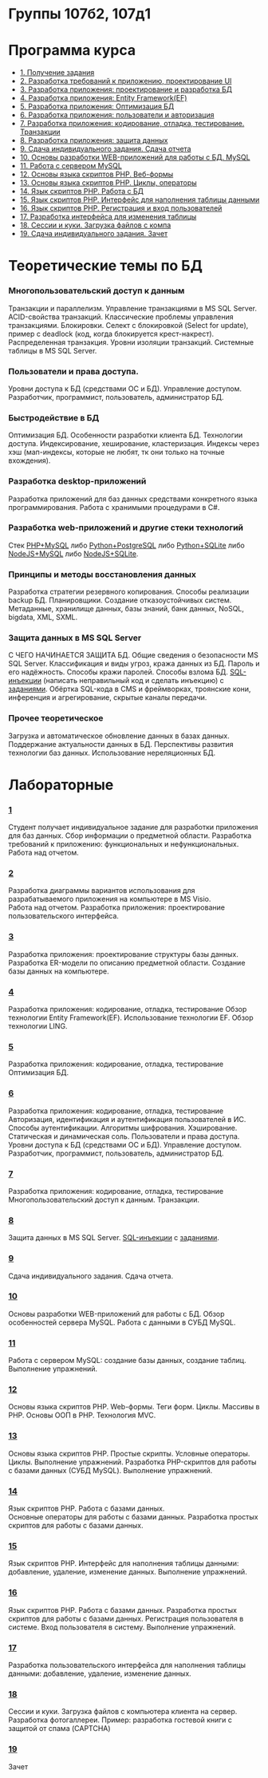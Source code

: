 # Группы 107б2, 107д1

# Программа курса
* [1. Получение задания](program-2024.md#1)
* [2. Разработка требований к приложению, проектирование UI](program-2024.md#2)
* [3. Разработка приложения: проектирование и разработка БД ](program-2024.md#3)
* [4. Разработка приложения: Entity Framework(EF)](program-2024.md#4)
* [5. Разработка приложения: Оптимизация БД](program-2024.md#5)
* [6. Разработка приложения: пользователи и авторизация](program-2024.md#6)
* [7. Разработка приложения: кодирование, отладка, тестирование. Транзакции](program-2024.md#7)
* [8. Разработка приложения: защита данных](program-2024.md#8)
* [9. Сдача индивидуального задания. Сдача отчета](program-2024.md#9)
* [10. Основы разработки WEB-приложений для работы с БД. MySQL](program-2024.md#10) 
* [11. Работа с сервером MySQL](program-2024.md#11)
* [12. Основы языка скриптов PHP. Веб-формы](program-2024.md#12)
* [13. Основы языка скриптов PHP. Циклы, операторы](program-2024.md#13)
* [14. Язык скриптов PHP. Работа с БД](program-2024.md#14)
* [15. Язык скриптов PHP. Интерфейс для наполнения таблицы данными](program-2024.md#15)
* [16. Язык скриптов PHP. Регистрация и вход пользователей](program-2024.md#16)
* [17. Разработка интерфейса для изменения таблицы](program-2024.md#17)
* [18. Сессии и куки. Загрузка файлов с компа](program-2024.md#18)
* [19. Сдача индивидуального задания. Зачет](program-2024.md#19)

# Теоретические темы по БД 

### Многопользовательский доступ к данным
Транзакции и параллелизм. 
Управление транзакциями в MS SQL Server. ACID-свойства транзакций.
Классические проблемы управления транзакциями. 
Блокировки. Селект с блокировкой (Select for update), пример с deadlock (код, когда блокируется крест-накрест).
Распределенная транзакция. 
Уровни изоляции транзакций.
Системные таблицы в MS SQL Server.

### Пользователи и права доступа.
Уровни доступа к БД (средствами ОС и БД). Управление доступом. Разработчик, программист, пользователь, администратор БД.

### Быстродействие в БД
Оптимизация БД.
Особенности разработки клиента БД. Технологии доступа.
Индексирование, хеширование, кластеризация.
Индексы через хэш (мап-индексы, которые не любят, тк они только на точные вхождения).

### Разработка desktop-приложений
Разработка приложений для баз данных средствами конкретного языка программирования.
Работа с хранимыми процедурами в C#.

### Разработка web-приложений и другие стеки технологий
Стек [PHP+MySQL](https://metanit.com/php/mysql/) либо [Python+PostgreSQL](https://metanit.com/python/database/2.1.php) либо [Python+SQLite](https://metanit.com/python/database/1.1.php) либо [NodeJS+MySQL](https://metanit.com/web/nodejs/8.1.php) либо [NodeJS+SQLite](https://dmitryweiner.github.io/web-lectures/SQLite.html).

### Принципы и методы восстановления данных
Разработка стратегии резервного копирования. 
Способы реализации backup БД. Планировщики. Создание отказоустойчивых систем.
Метаданные, хранилище данных, базы знаний, банк данных, NoSQL, bigdata, XML, SXML.

### Защита данных в MS SQL Server
С ЧЕГО НАЧИНАЕТСЯ ЗАЩИТА БД. Общие сведения о безопасности MS SQL Server.
Классификация и виды угроз, кража данных из БД. Пароль и его надёжность. Способы кражи паролей. Способы взлома БД.
[SQL-инъекции](https://portswigger.net/web-security/learning-paths/sql-injection) (написать неправильный код и сделать инъекцию) с [заданиями](https://portswigger.net/web-security/all-labs#sql-injection).
Обёртка SQL-кода в CMS и фреймворках, троянские кони, инференция и агрегирование, скрытые каналы передачи.

### Прочее теоретическое
Загрузка и автоматическое обновление данных в базах данных. Поддержание актуальности данных в БД. 
Перспективы развития технологии баз данных.
Использование нереляционных БД.


# Лабораторные 

### [1]()

Студент получает индивидуальное  задание для разработки приложения для баз данных. 
Сбор информации о предметной области. 
Разработка требований к приложению: функциональных и нефункциональных. 
Работа над отчетом.

### [2]()

Разработка  диаграммы вариантов  использования для разрабатываемого приложения на компьютере в MS Visio.  
Работа над отчетом.
Разработка приложения: проектирование пользовательского интерфейса. 

### [3]()

Разработка приложения: проектирование структуры базы данных. 
Разработка ER-модели по  описанию предметной области. 
Создание базы данных на компьютере.

### [4]()

Разработка приложения: кодирование, отладка, тестирование
Обзор технологии Entity Framework(EF). Использование технологии EF. Обзор технологии LING.

### [5]()

Разработка приложения: кодирование, отладка, тестирование
Оптимизация БД.

### [6]()

Разработка приложения: кодирование, отладка, тестирование
Авторизация, идентификация и аутентификация пользователей в ИС. Способы аутентификации. 
Алгоритмы шифрования. Хэширование. Статическая и динамическая соль.
Пользователи и права доступа.
Уровни доступа к БД (средствами ОС и БД). Управление доступом. Разработчик, программист, пользователь, администратор БД.

### [7]()

Разработка приложения: кодирование, отладка, тестирование
Многопользовательский доступ к данным. Транзакции.

### [8]()

Защита данных в MS SQL Server.
[SQL-инъекции](https://portswigger.net/web-security/learning-paths/sql-injection) с [заданиями](https://portswigger.net/web-security/all-labs#sql-injection).

### [9]()

Сдача индивидуального задания. Сдача отчета.

### [10]()

Основы разработки WEB-приложений для работы с БД. Обзор особенностей сервера MySQL. Работа с данными в СУБД MySQL. 

### [11]()

Работа с сервером MySQL: создание базы данных, создание таблиц.  Выполнение упражнений.

### [12]()

Основы языка скриптов PHP. Web-формы. Теги форм. Циклы. Массивы в PHP. Основы ООП в PHP. Технология MVC.

### [13]()

Основы языка скриптов PHP.
Простые скрипты. Условные операторы. Циклы. Выполнение упражнений.
Разработка PHP-скриптов для работы с базами данных (СУБД MySQL). 
Выполнение упражнений.

### [14]()

Язык скриптов PHP.
Работа с базами данных.  
Основные операторы для работы с базами данных.
Разработка простых скриптов для работы с базами данных.


### [15]()

Язык скриптов PHP.
Интерфейс для наполнения таблицы данными: добавление, удаление, изменение данных.
Выполнение упражнений.

### [16]()

Язык скриптов PHP.  Работа с базами данных. 
Разработка простых скриптов для работы с базами данных.
Регистрация пользователя в системе. Вход пользователя в систему. 
Выполнение упражнений.
  
### [17]()

Разработка пользовательского интерфейса для наполнения таблицы данными: добавление, удаление, изменение данных.  
  
### [18]()

Сессии и куки. 
Загрузка файлов с компьютера клиента на сервер. 
Разработка фотогаллереи. 
Пример: разработка гостевой книги с защитой от спама (CAPTCHA)

### [19]()

Зачет

